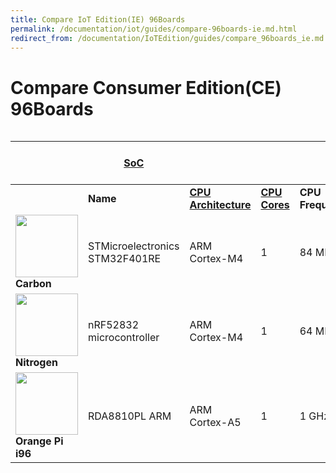 ```yaml
---
title: Compare IoT Edition(IE) 96Boards
permalink: /documentation/iot/guides/compare-96boards-ie.md.html
redirect_from: /documentation/IoTEdition/guides/compare_96boards_ie.md.html
---
```

# Compare Consumer Edition(CE) 96Boards

<style>
#compare96 img{
	width: 100px;
	height:auto;
}
#compare96 {
	overflow-x: scroll;
}
</style>

<div id="compare96" markdown="1">

|| [**SoC**](https://en.wikipedia.org/wiki/System_on_a_chip) ||||[**RAM**](https://en.wikipedia.org/wiki/Random-access_memory)||On-Board Storage||
|--- |--- |--- |--- |--- |--- |--- |--- |--- |
||**Name**|[**CPU Architecture**](https://en.wikipedia.org/wiki/ARM_architecture)|[**CPU Cores**](https://en.wikipedia.org/wiki/Multi-core_processor)|**CPU Frequency**|**Size**|**Type**|**Size**|**Type**|
|![](../carbon/additional-docs/images/images-board/hd/carbon-front-hd.png)**Carbon**|STMicroelectronics STM32F401RE|ARM Cortex-M4|1|84 MHz|96 KB|SRAM|512 KB|Flash|
|![](../nitrogen/additional-docs/images/images-board/hd/nitrogen-front-hd.png)**Nitrogen**|nRF52832 microcontroller|ARM Cortex-M4|1|64 MHz|64 KB|SRAM|512 KB|Flash|
|![](../orangepi-i96/additional-docs/images/images-board/i96-front-crop.JPG)**Orange Pi i96**|RDA8810PL ARM|ARM Cortex-A5|1|1 GHz|256 MB|LPDDR2|512 MB|NAND Flash|

</div>
